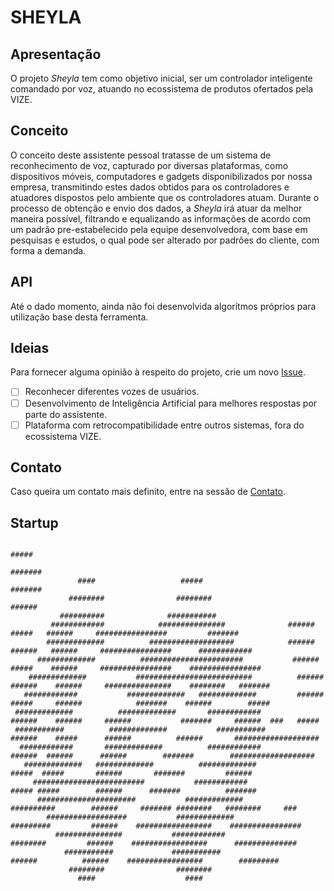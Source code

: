 # SHEYLA

## Apresentação
O projeto *Sheyla* tem como objetivo inicial, ser um controlador inteligente comandado por voz, atuando no ecossistema de produtos ofertados pela VIZE.

## Conceito 
O conceito deste assistente pessoal tratasse de um sistema de reconhecimento de voz, capturado por diversas plataformas, como dispositivos móveis, computadores e gadgets disponibilizados por nossa empresa, transmitindo estes dados obtidos para os controladores e atuadores dispostos pelo ambiente que os controladores atuam. Durante o processo de obtenção e envio dos dados, a *Sheyla* irá atuar da melhor maneira possível, filtrando e equalizando as informações de acordo com um padrão pre-estabelecido pela equipe desenvolvedora, com base em pesquisas e estudos, o qual pode ser alterado por padrões do cliente, com forma a demanda.

## API
Até o dado momento, ainda não foi desenvolvida algorítmos próprios para utilização base desta ferramenta.

## Ideias
Para fornecer alguma opinião à respeito do projeto, crie um novo [Issue](https://github.com/wilmacedo/Sheyla/issues).
- [ ] Reconhecer diferentes vozes de usuários.
- [ ] Desenvolvimento de Inteligência Artificial para melhores respostas por parte do assistente.
- [ ] Plataforma com retrocompatibilidade entre outros sistemas, fora do ecossistema VIZE.

## Contato
Caso queira um contato mais definito, entre na sessão de [Contato](http://www.vize.com.br/contato).

## Startup

                                                                                           #####                                                      
                                                                                          #######                                                     
                   ####                   #####                                           #######                                                     
                 ########                ########                                         ######                                                      
               ##########              ###########                                                                                                    
             ############            ###############              ######          #####   ######     ################         #######                 
            #############          ###################            ######         ######   ######     ################      ############               
          #############          #######################           ######        #####    ######     ################    ################             
        #############           ##########################          ######      ######    ######     ###############    ########   #######            
       ############           #############   #############         ######      #####     ######            #######    ######        #####            
     #############          #############       ############         ######    ######     ######           #######     ######  ###   #####            
     ###########          #############           ###########        ######    #####      ######          ######       ###################            
      ############       #############          ############          ######  ######      ######        #######        ###################            
       #############   #############          #############            #####  #####       ######       #######         ######                         
         #########################           ############              ##### #####        ######      #######          #######                        
          ######################           #############                ##########        ######     ####### ########   ########     ###              
            ##################           #############                  #########         ######    #################    ################             
              ###############           ############                     ########         ######    #################      ##############             
                ###########             ###########                       ######          ######    #################        #########                
                 ########                ########                                                                                                     
                   ####                    ####

